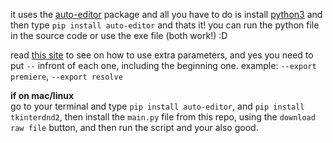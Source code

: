 it uses the [auto-editor](https://github.com/wyattblue/auto-editor) package and all you have to do is install [python3](https://python.org) and then type `pip install auto-editor` and thats it! you can run the python file in the source code or use the exe file (both work!) :D

read [this site](https://auto-editor.com/ref/options) to see on how to use extra parameters, and yes you need to put `--` infront of each one, including the beginning one.
example: `--export premiere`, `--export resolve`

**if on mac/linux**
<br>go to your terminal and type `pip install auto-editor`, and `pip install tkinterdnd2`, then install the `main.py` file from this repo, using the `download raw file` button, and then run the script and your also good.

